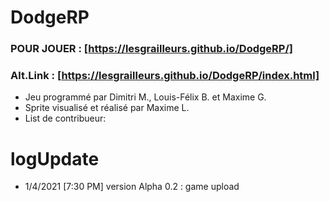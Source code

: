 # DodgeRP
### POUR JOUER : [https://lesgrailleurs.github.io/DodgeRP/]
### Alt.Link : [https://lesgrailleurs.github.io/DodgeRP/index.html]
- Jeu programmé par Dimitri M., Louis-Félix B. et Maxime G.
- Sprite visualisé et réalisé par Maxime L.
- List de contribueur:
# logUpdate
- 1/4/2021 [7:30 PM] version Alpha 0.2 :
game upload
